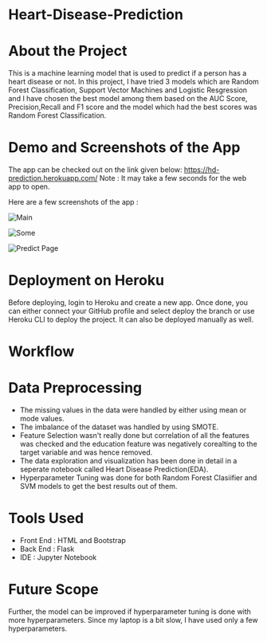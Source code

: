 # Heart-Disease-Prediction

# About the Project
This is a machine learning model that is used to predict if a person has a heart disease or not. In this project, I have tried 3 models which are Random Forest Classification, Support Vector Machines and Logistic Resgression and I have chosen the best model among them based on the AUC Score, Precision,Recall and F1 score and the model which had the best scores was Random Forest Classification.

# Demo and Screenshots of the App

The app can be checked out on the link given below:
https://hd-prediction.herokuapp.com/
Note : It may take a few seconds for the web app to open.

Here are a few screenshots of the app :

![Main](https://user-images.githubusercontent.com/66258607/113314146-9bb1e000-9329-11eb-935f-1a57fced0fec.PNG)

![Some](https://user-images.githubusercontent.com/66258607/113314283-c9972480-9329-11eb-9ca8-c2ae29bbe1cd.PNG)

![Predict Page](https://user-images.githubusercontent.com/66258607/113314651-27c40780-932a-11eb-8584-847ce1e34d5e.PNG)

# Deployment on Heroku

Before deploying, login to Heroku and create a new app. Once done, you can either connect your GitHub profile and select deploy the branch or use Heroku CLI to deploy the project. It can also be deployed manually as well.

# Workflow

# Data Preprocessing
- The missing values in the data were handled by either using  mean or mode values.
- The imbalance of the dataset was handled by using SMOTE.
- Feature Selection wasn't really done but correlation of all the features was checked and the education feature was negatively corealting to the target variable and was hence removed.
- The data exploration and visualization has been done in detail in a seperate notebook called Heart Disease Prediction(EDA).
- Hyperparameter Tuning was done for both Random Forest Clasiifier and SVM models to get the best results out of them.

# Tools Used
- Front End : HTML and Bootstrap
- Back End : Flask
- IDE : Jupyter Notebook

# Future Scope
Further, the model can be improved if hyperparameter tuning is done with more hyperparameters. Since my laptop is a bit slow, I have used only a few hyperparameters.
